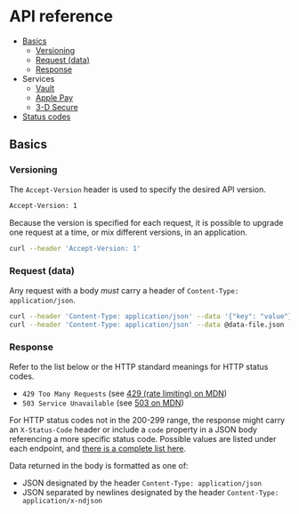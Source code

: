 # API reference

- [Basics](#basics)
  - [Versioning](#versioning)
  - [Request (data)](#request-data)
  - [Response](#response)
- Services
  - [Vault](./vault.md)
  - [Apple Pay](./apple-pay.md)
  - [3-D Secure](./3dsecure.md)
- [Status codes](#status-codes)

## Basics

### Versioning

The `Accept-Version` header is used to specify the desired API version.

```sh
Accept-Version: 1
```

Because the version is specified for each request, it is possible to upgrade one
request at a time, or mix different versions, in an application.

```sh
curl --header 'Accept-Version: 1'
```

### Request (data)

Any request with a body _must_ carry a header of
`Content-Type: application/json`.

```sh
curl --header 'Content-Type: application/json' --data '{"key": "value"}'
curl --header 'Content-Type: application/json' --data @data-file.json
```

### Response

Refer to the list below or the HTTP standard meanings for HTTP status codes.

- `429 Too Many Requests` (see
  [429 (rate limiting) on MDN](https://developer.mozilla.org/en-US/docs/Web/HTTP/Status/429))
- `503 Service Unavailable` (see
  [503 on MDN](https://developer.mozilla.org/en-US/docs/Web/HTTP/Status/503))

For HTTP status codes not in the 200-299 range, the response might carry an
`X-Status-Code` header or include a `code` property in a JSON body referencing a
more specific status code. Possible values are listed under each endpoint, and
[there is a complete list here](status-codes.md).

Data returned in the body is formatted as one of:

- JSON designated by the header `Content-Type: application/json`
- JSON separated by newlines designated by the header
  `Content-Type: application/x-ndjson`
